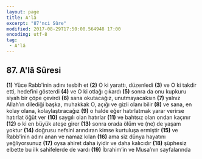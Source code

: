 ```yaml
---
layout: page
title: A'lâ
excerpt: "87'nci Sûre"
modified: 2017-08-29T17:50:00.564948 17:00
encoding: utf-8
tag: 
 - A'lâ
---
```


## 87. A'lâ Sûresi

**(1)** Yüce Rabb'inin adını tesbih et
**(2)** O ki yarattı, düzenledi
**(3)** ve O ki takdir etti, hedefini gösterdi
**(4)** ve O ki otlağı çıkardı
**(5)** sonra da onu kupkuru siyah bir çöpe çevirdi
**(6)** sana okutacağız, unutmayacaksın
**(7)** yalnız Allah’ın dilediği başka, muhakkak O, açığı ve gizli olanı bilir
**(8)** ve sana, en kolay olana, kolaylaştıracağız 
**(9)** o halde eğer hatırlatmak yarar verirse hatırlat öğüt ver
**(10)** saygılı olan hatırlar
**(11)** ve bahtsız olan ondan kaçınır
**(12)** o ki en büyük ateşe girer
**(13)** sonra orada ölüm ve (ne) de yaşam yoktur
**(14)** doğrusu nefsini arındıran kimse kurtuluşa ermiştir
**(15)** ve Rabb'inin adını anan ve namaz kılan
**(16)** ama siz dünya hayatını yeğliyorsunuz
**(17)** oysa ahiret daha iyidir ve daha kalıcıdır
**(18)** şüphesiz elbette bu ilk sahifelerde de vardı
**(19)** İbrahim’in ve Musa’nın sayfalarında
